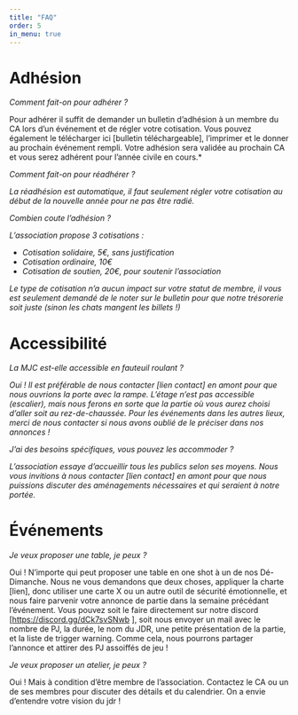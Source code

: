 ```yaml
---
title: "FAQ"
order: 5
in_menu: true
---
```

# Adhésion
*Comment fait-on pour adhérer ?*

Pour adhérer il suffit de demander un bulletin d’adhésion à un membre du CA lors d’un événement et de régler votre cotisation. Vous pouvez également le télécharger ici [bulletin téléchargeable], l’imprimer et le donner au prochain événement rempli. Votre adhésion sera validée au prochain CA et vous serez adhérent pour l’année civile en cours.*

*Comment fait-on pour réadhérer ?*

*La réadhésion est automatique, il faut seulement régler votre cotisation au début de la nouvelle année pour ne pas être radié.*
 
*Combien coute l’adhésion ?*

*L’association propose 3 cotisations :*
- *Cotisation solidaire, 5€, sans justification*
- *Cotisation ordinaire, 10€*
- *Cotisation de soutien, 20€, pour soutenir l’association*

*Le type de cotisation n’a aucun impact sur votre statut de membre, il vous est seulement demandé de le noter sur le bulletin pour que notre trésorerie soit juste (sinon les chats mangent les billets !)*

# Accessibilité
*La MJC est-elle accessible en fauteuil roulant ?*

*Oui ! Il est préférable de nous contacter [lien contact] en amont pour que nous ouvrions la porte avec la rampe. L’étage n’est pas accessible (escalier), mais nous ferons en sorte que la partie où vous aurez choisi d’aller soit au rez-de-chaussée. Pour les événements dans les autres lieux, merci de nous contacter si nous avons oublié de le préciser dans nos annonces !*

*J’ai des besoins spécifiques, vous pouvez les accommoder ?*

*L’association essaye d’accueillir tous les publics selon ses moyens. Nous vous invitions à nous contacter [lien contact] en amont pour que nous puissions discuter des aménagements nécessaires et qui seraient à notre portée.*

# Événements
*Je veux proposer une table, je peux ?*

Oui ! N’importe qui peut proposer une table en one shot à un de nos Dé-Dimanche. Nous ne vous demandons que deux choses, appliquer la charte [lien], donc utiliser une carte X ou un autre outil de sécurité émotionnelle, et nous faire parvenir votre annonce de partie dans la semaine précédant l’événement. Vous pouvez soit le faire directement sur notre discord [https://discord.gg/dCk7svSNwb ], soit nous envoyer un mail avec le nombre de PJ, la durée, le nom du JDR, une petite présentation de la partie, et la liste de trigger warning. Comme cela, nous pourrons partager l’annonce et attirer des PJ assoiffés de jeu !

*Je veux proposer un atelier, je peux ?*

Oui ! Mais à condition d’être membre de l’association. Contactez le CA ou un de ses membres pour discuter des détails et du calendrier. On a envie d’entendre votre vision du jdr ! 